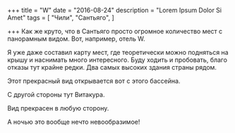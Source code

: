 +++
title = "W"
date = "2016-08-24"
description = "Lorem Ipsum Dolor Si Amet"
tags = [
    "Чили",
    "Сантьяго",
]

+++
Как же круто, что в Сантьяго просто огромное количество мест с панорамным видом. Вот, например, отель W.



Я уже даже составил карту мест, где теоретически можно подняться на крышу и наснимать много интересного. Буду ходить и пробовать, благо отказы тут крайне редки.
Два самых высоких здания страны рядом.



Этот прекрасный вид открывается вот с этого бассейна.



С другой стороны тут Витакура.



Вид прекрасен в любую сторону.



А ночью это вообще нечто невообразимое!
